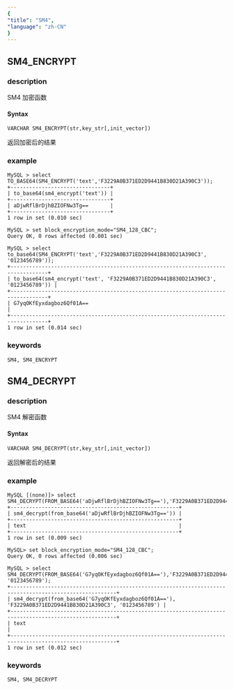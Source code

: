 ```yaml
---
{
"title": "SM4",
"language": "zh-CN"
}
---
```


<!-- 
Licensed to the Apache Software Foundation (ASF) under one
or more contributor license agreements.  See the NOTICE file
distributed with this work for additional information
regarding copyright ownership.  The ASF licenses this file
to you under the Apache License, Version 2.0 (the
"License"); you may not use this file except in compliance
with the License.  You may obtain a copy of the License at
  http://www.apache.org/licenses/LICENSE-2.0
Unless required by applicable law or agreed to in writing,
software distributed under the License is distributed on an
"AS IS" BASIS, WITHOUT WARRANTIES OR CONDITIONS OF ANY
KIND, either express or implied.  See the License for the
specific language governing permissions and limitations
under the License.
-->

## SM4_ENCRYPT

### description
SM4 加密函数
#### Syntax

`VARCHAR SM4_ENCRYPT(str,key_str[,init_vector])`

返回加密后的结果

### example

```
MySQL > select TO_BASE64(SM4_ENCRYPT('text','F3229A0B371ED2D9441B830D21A390C3'));
+--------------------------------+
| to_base64(sm4_encrypt('text')) |
+--------------------------------+
| aDjwRflBrDjhBZIOFNw3Tg==       |
+--------------------------------+
1 row in set (0.010 sec)

MySQL > set block_encryption_mode="SM4_128_CBC";
Query OK, 0 rows affected (0.001 sec)

MySQL > select to_base64(SM4_ENCRYPT('text','F3229A0B371ED2D9441B830D21A390C3', '0123456789'));
+----------------------------------------------------------------------------------+
| to_base64(sm4_encrypt('text', 'F3229A0B371ED2D9441B830D21A390C3', '0123456789')) |
+----------------------------------------------------------------------------------+
| G7yqOKfEyxdagboz6Qf01A==                                                         |
+----------------------------------------------------------------------------------+
1 row in set (0.014 sec)
```

### keywords

    SM4, SM4_ENCRYPT

## SM4_DECRYPT

### description

SM4 解密函数

#### Syntax

`VARCHAR SM4_DECRYPT(str,key_str[,init_vector])`

返回解密后的结果

### example

```
MySQL [(none)]> select SM4_DECRYPT(FROM_BASE64('aDjwRflBrDjhBZIOFNw3Tg=='),'F3229A0B371ED2D9441B830D21A390C3');
+------------------------------------------------------+
| sm4_decrypt(from_base64('aDjwRflBrDjhBZIOFNw3Tg==')) |
+------------------------------------------------------+
| text                                                 |
+------------------------------------------------------+
1 row in set (0.009 sec)

MySQL> set block_encryption_mode="SM4_128_CBC";
Query OK, 0 rows affected (0.006 sec)

MySQL > select SM4_DECRYPT(FROM_BASE64('G7yqOKfEyxdagboz6Qf01A=='),'F3229A0B371ED2D9441B830D21A390C3', '0123456789');
+--------------------------------------------------------------------------------------------------------+
| sm4_decrypt(from_base64('G7yqOKfEyxdagboz6Qf01A=='), 'F3229A0B371ED2D9441B830D21A390C3', '0123456789') |
+--------------------------------------------------------------------------------------------------------+
| text                                                                                                   |
+--------------------------------------------------------------------------------------------------------+
1 row in set (0.012 sec)
```

### keywords

    SM4, SM4_DECRYPT
